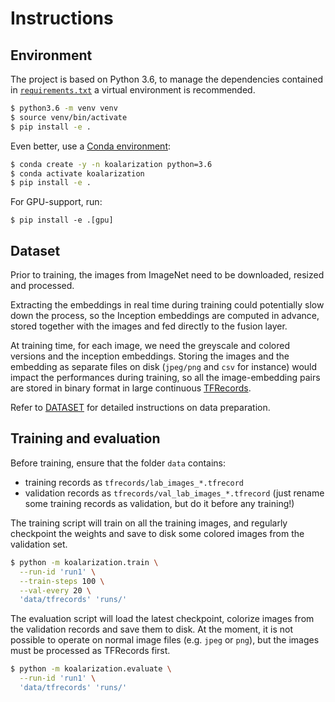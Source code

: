 # Instructions

## Environment
The project is based on Python 3.6, to manage the dependencies contained in 
[`requirements.txt`](requirements.txt) a virtual environment is recommended.

```bash
$ python3.6 -m venv venv
$ source venv/bin/activate
$ pip install -e .
```

Even better, use a [Conda environment](https://docs.conda.io/):
```bash
$ conda create -y -n koalarization python=3.6
$ conda activate koalarization
$ pip install -e .
```

For GPU-support, run:

```
$ pip install -e .[gpu]
```

## Dataset
Prior to training, the images from ImageNet need to be downloaded, resized and processed.

Extracting the embeddings in real time during training could potentially slow down the process, 
so the Inception embeddings are computed in advance, stored together with the images and fed directly to the fusion layer.   

At training time, for each image, we need the greyscale and colored versions and the inception embeddings. 
Storing the images and the embedding as separate files on disk (`jpeg/png` and `csv` for instance) would impact 
the performances during training, so all the image-embedding pairs are stored in binary format in large 
continuous [TFRecords](https://www.tensorflow.org/programmers_guide/datasets).

Refer to [DATASET](DATASET.md) for detailed instructions on data preparation.

## Training and evaluation

Before training, ensure that the folder `data` contains:
- training records as `tfrecords/lab_images_*.tfrecord`
- validation records as `tfrecords/val_lab_images_*.tfrecord` 
  (just rename some training records as validation, but do it before any training!)

The training script will train on all the training images, and regularly 
checkpoint the weights and save to disk some colored images from the validation set. 

```bash
$ python -m koalarization.train \
  --run-id 'run1' \
  --train-steps 100 \
  --val-every 20 \
  'data/tfrecords' 'runs/'
```

The evaluation script will load the latest checkpoint, colorize images from the validation 
records and save them to disk. At the moment, it is not possible to operate on normal image
files (e.g. `jpeg` or `png`), but the images must be processed as TFRecords first.
```bash
$ python -m koalarization.evaluate \
  --run-id 'run1' \
  'data/tfrecords' 'runs/'
```
